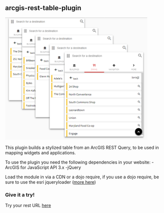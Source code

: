 <h2>arcgis-rest-table-plugin</h2>

<img src="https://github.com/nick-romano/arcgis-rest-table-plugin/blob/master/imgs_forpreview/lists.PNG" height="400px"/>

This plugin builds a stylized table from an ArcGIS REST Query, to be used in mapping widgets and applications.

To use the plugin you need the following dependencies in your website:
-ArcGIS for JavaScript API 3.x
-jQuery

Load the module in via a CDN or a dojo require, if you use a dojo require, be sure to use the esri jqueryloader (<a href="https://community.esri.com/thread/184576-how-to-load-jquery-plugins-on-web-appbuilder">more here</a>)



<h3>Give it a try!</h3>

Try your rest URL <a href="https://nick-romano.github.io/arcgis-rest-table-plugin/">here</a>

